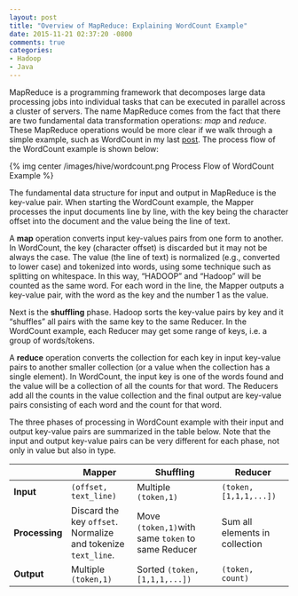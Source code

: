 ```yaml
---
layout: post
title: "Overview of MapReduce: Explaining WordCount Example"
date: 2015-11-21 02:37:20 -0800
comments: true
categories: 
- Hadoop
- Java
---
```


MapReduce is a programming framework that decomposes large data processing jobs into individual tasks that can be executed in parallel across a cluster of servers. 
The name MapReduce comes from the fact that there are two fundamental data transformation operations: *map* and *reduce*. 
These MapReduce operations would be more clear if we walk through a simple example, such as WordCount in my last [post](/blog/2015/11/20/wordcount-sample-in-cloudera-quickstart-vm/). 
The process flow of the WordCount example is shown below: 

<!---
(from [here](https://www.safaribooksonline.com/library/view/programming-hive/9781449326944/ch01.html)):

![Process Flow of WordCount Example](https://www.safaribooksonline.com/library/view/programming-hive/9781449326944/httpatomoreillycomsourceoreillyimages1321235.png)
-->

{% img center /images/hive/wordcount.png Process Flow of WordCount Example %}

<!--more-->

The fundamental data structure for input and output in MapReduce is the key-value pair. When starting the WordCount example, the Mapper processes the input documents line by line, with the key being the character offset into the document and the value being the line of text.

A **map** operation converts input key-values pairs from one form to another. In WordCount, the key (character offset) is discarded but it may not be always the case. The value (the line of text) is normalized (e.g., converted to lower case) and tokenized into words, using some technique such as splitting on whitespace. In this way, “HADOOP” and “Hadoop” will be counted as the same word. For each word in the line, the Mapper outputs a key-value pair, with the word as the key and the number 1 as the value.

Next is the **shuffling** phase. Hadoop sorts the key-value pairs by key and it “shuffles” all pairs with the same key to the same Reducer. In the WordCount example, each Reducer may get some range of keys, i.e. a group of words/tokens.

A **reduce** operation converts the collection for each key in input key-value pairs to another smaller collection (or a value when the collection has a single element). In WordCount, the input key is one of the words found and the value will be a collection of all the counts for that word. The Reducers add all the counts in the value collection and the final output are key-value pairs consisting of each word and the count for that word.

The three phases of processing in WordCount example with their input and output key-value pairs are summarized in the table below. Note that the input and output key-value pairs can be very different for each phase, not only in value but also in type.

| | Mapper | Shuffling | Reducer |
| --- | --- | --- | --- |
| **Input** | `(offset, text_line)` | Multiple `(token,1)` | `(token,[1,1,1,...])` |
| **Processing** | Discard the key `offset`. <br> Normalize and tokenize `text_line`.| Move `(token,1)`with same `token` to same Reducer | Sum all elements in collection |
| **Output** | Multiple `(token,1)` | Sorted `(token,[1,1,1,...])` | `(token, count)` |

<br>